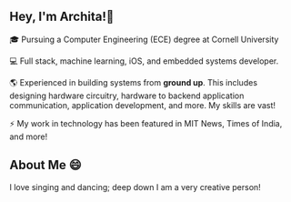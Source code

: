 ## Hey, I'm Archita!👋

<!--
**architanemalikanti/architanemalikanti** is a ✨ _special_ ✨ repository because its `README.md` (this file) appears on your GitHub profile.

Here are some ideas to get you started:

- 🔭 I’m currently working on ...
- 🌱 I’m currently learning ...
- 👯 I’m looking to collaborate on ...
- 🤔 I’m looking for help with ...
- 💬 Ask me about ...
- 📫 How to reach me: ...
- 😄 Pronouns: ...
- ⚡ Fun fact: ...
-->

🎓 Pursuing a Computer Engineering (ECE) degree at Cornell University

💻 Full stack, machine learning, iOS, and embedded systems developer. 

🌎 Experienced in building systems from **ground up**. This includes designing hardware circuitry, hardware to backend application communication, application development, and more. My skills are vast! 

⚡ My work in technology has been featured in MIT News, Times of India, and more! 

## About Me 😄
I love singing and dancing; deep down I am a very creative person!
